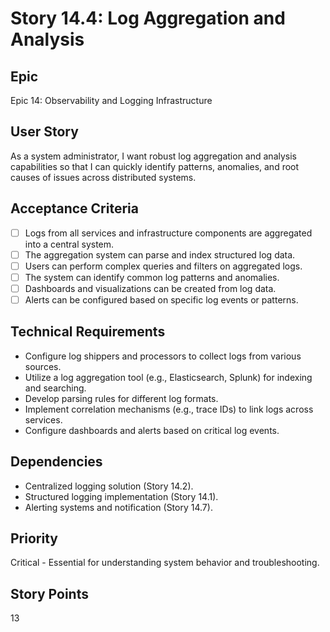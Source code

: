 # Story 14.4: Log Aggregation and Analysis

## Epic

Epic 14: Observability and Logging Infrastructure

## User Story

As a system administrator, I want robust log aggregation and analysis capabilities so that I can quickly identify patterns, anomalies, and root causes of issues across distributed systems.

## Acceptance Criteria

- [ ] Logs from all services and infrastructure components are aggregated into a central system.
- [ ] The aggregation system can parse and index structured log data.
- [ ] Users can perform complex queries and filters on aggregated logs.
- [ ] The system can identify common log patterns and anomalies.
- [ ] Dashboards and visualizations can be created from log data.
- [ ] Alerts can be configured based on specific log events or patterns.

## Technical Requirements

- Configure log shippers and processors to collect logs from various sources.
- Utilize a log aggregation tool (e.g., Elasticsearch, Splunk) for indexing and searching.
- Develop parsing rules for different log formats.
- Implement correlation mechanisms (e.g., trace IDs) to link logs across services.
- Configure dashboards and alerts based on critical log events.

## Dependencies

- Centralized logging solution (Story 14.2).
- Structured logging implementation (Story 14.1).
- Alerting systems and notification (Story 14.7).

## Priority

Critical - Essential for understanding system behavior and troubleshooting.

## Story Points

13
